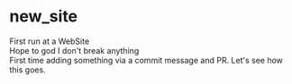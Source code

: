 # new_site
First run at a WebSite </br>
Hope to god I don't break anything</br>
First time adding something via a commit message and PR. Let's see how this goes.
